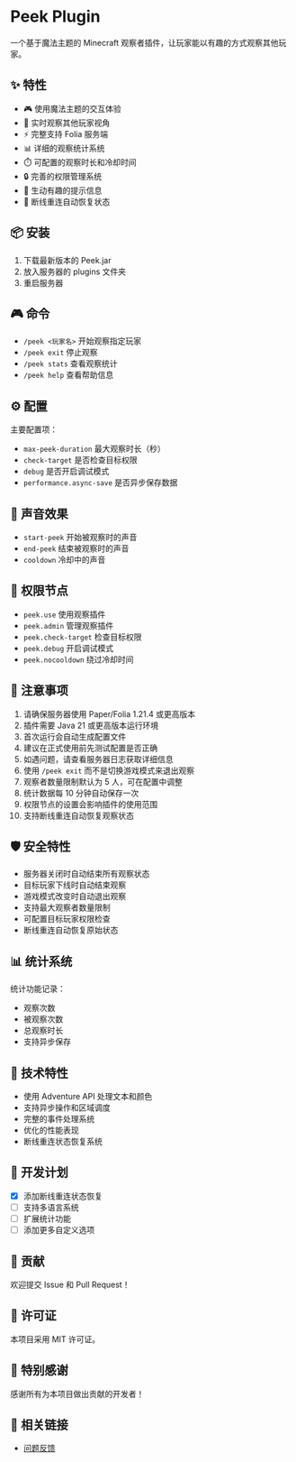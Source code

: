 # Peek Plugin

一个基于魔法主题的 Minecraft 观察者插件，让玩家能以有趣的方式观察其他玩家。

## ✨ 特性

- 🎮 使用魔法主题的交互体验
- 👥 实时观察其他玩家视角
- ⚡ 完整支持 Folia 服务端
- 📊 详细的观察统计系统
- ⏱️ 可配置的观察时长和冷却时间
- 🔒 完善的权限管理系统
- 🌈 生动有趣的提示信息
- 💫 断线重连自动恢复状态

## 📦 安装

1. 下载最新版本的 Peek.jar
2. 放入服务器的 plugins 文件夹
3. 重启服务器

## 🎮 命令

- `/peek <玩家名>` 开始观察指定玩家
- `/peek exit` 停止观察
- `/peek stats` 查看观察统计
- `/peek help` 查看帮助信息

## ⚙️ 配置

主要配置项：
- `max-peek-duration` 最大观察时长（秒）
- `check-target` 是否检查目标权限
- `debug` 是否开启调试模式
- `performance.async-save` 是否异步保存数据

## 🎵 声音效果

- `start-peek` 开始被观察时的声音
- `end-peek` 结束被观察时的声音
- `cooldown` 冷却中的声音

## 🔑 权限节点

- `peek.use` 使用观察插件
- `peek.admin` 管理观察插件
- `peek.check-target` 检查目标权限
- `peek.debug` 开启调试模式
- `peek.nocooldown` 绕过冷却时间

## 📝 注意事项

1. 请确保服务器使用 Paper/Folia 1.21.4 或更高版本
2. 插件需要 Java 21 或更高版本运行环境
3. 首次运行会自动生成配置文件
4. 建议在正式使用前先测试配置是否正确
5. 如遇问题，请查看服务器日志获取详细信息
6. 使用 `/peek exit` 而不是切换游戏模式来退出观察
7. 观察者数量限制默认为 5 人，可在配置中调整
8. 统计数据每 10 分钟自动保存一次
9. 权限节点的设置会影响插件的使用范围
10. 支持断线重连自动恢复观察状态

## 🛡️ 安全特性

- 服务器关闭时自动结束所有观察状态
- 目标玩家下线时自动结束观察
- 游戏模式改变时自动退出观察
- 支持最大观察者数量限制
- 可配置目标玩家权限检查
- 断线重连自动恢复原始状态

## 📊 统计系统

统计功能记录：
- 观察次数
- 被观察次数
- 总观察时长
- 支持异步保存

## 🔧 技术特性

- 使用 Adventure API 处理文本和颜色
- 支持异步操作和区域调度
- 完整的事件处理系统
- 优化的性能表现
- 断线重连状态恢复系统

## 📝 开发计划

- [x] 添加断线重连状态恢复
- [ ] 支持多语言系统
- [ ] 扩展统计功能
- [ ] 添加更多自定义选项

## 🤝 贡献

欢迎提交 Issue 和 Pull Request！

## 📄 许可证

本项目采用 MIT 许可证。

## 🌟 特别感谢

感谢所有为本项目做出贡献的开发者！

## 🔗 相关链接

- [问题反馈](https://github.com/yourusername/peek/issues)
